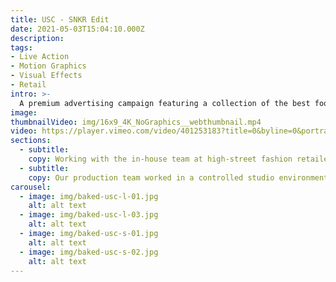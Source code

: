 ```yaml
---
title: USC - SNKR Edit
date: 2021-05-03T15:04:10.000Z
description:
tags:
- Live Action
- Motion Graphics
- Visual Effects
- Retail
intro: >-
  A premium advertising campaign featuring a collection of the best footwear on offer at the high-street retailer USC.
image:
thumbnailVideo: img/16x9_4K_NoGraphics__webthumbnail.mp4
video: https://player.vimeo.com/video/401253183?title=0&byline=0&portrait=0
sections:
  - subtitle:
    copy: Working with the in-house team at high-street fashion retailer USC, our production team produced, captured and edited TVC quality content for use on social media, eCommerce and supporting marketing.
  - subtitle:
    copy: Our production team worked in a controlled studio environment at the prestigious Holborn Studios. Capturing multiple looks, we shot throughout the day using a RED Helium on a MoviPro with our first AC pulling focus for those big push in-and-out shots.
carousel:
  - image: img/baked-usc-l-01.jpg
    alt: alt text
  - image: img/baked-usc-l-03.jpg
    alt: alt text
  - image: img/baked-usc-s-01.jpg
    alt: alt text
  - image: img/baked-usc-s-02.jpg
    alt: alt text
---
```

